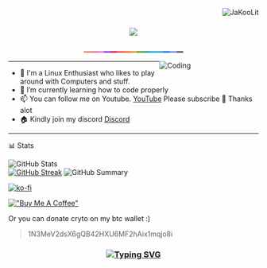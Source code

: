 <p align="right"> <img src="https://komarev.com/ghpvc/?username=JaKooLit&label=Profile%20views&color=0e75b6&size=24&style=flat" alt="JaKooLit" /> </p>

<h3 align="center">
  <img src="https://readme-typing-svg.herokuapp.com/?font=Righteous&size=35&center=true&vCenter=true&width=1600&height=70&duration=4000&lines=Hello+There!+I'm+Jay+" />
</h3>

<p align="center">
  <img src="https://raw.githubusercontent.com/JaKooLit/Hyprland-Dots/main/assets/latte.png" width="200" />
</p>

<img align="right" alt="Coding" width="200" src="https://user-images.githubusercontent.com/74038190/212750999-42ff8a64-dad8-4772-9648-849968543991.gif">

---

- 🔭 I'm a Linux Enthusiast who likes to play around with Computers and stuff.
- 🌱 I’m currently learning how to code properly
- 📫 You can follow me on Youtube. [YouTube](https://www.youtube.com/@Ja.KooLit) Please subscribe 🤩 Thanks alot 
- 🏠 Kindly join my discord [Discord](https://discord.gg/V2SJ92vbEN)
---

📊 Stats

![GitHub Stats](http://github-profile-summary-cards.vercel.app/api/cards/stats?username=JaKooLit&theme=tokyonight)  
[![GitHub Streak](https://github-readme-streak-stats.herokuapp.com?user=JaKooLit&theme=tokyonight&hide_border=true&date_format=j%20M%5B%20Y%5D&card_width=480)](https://git.io/streak-stats)
![GitHub Summary](http://github-profile-summary-cards.vercel.app/api/cards/profile-details?username=JaKooLit&theme=tokyonight)

[![ko-fi](https://ko-fi.com/img/githubbutton_sm.svg)](https://ko-fi.com/jakoolit)

[!["Buy Me A Coffee"](https://www.buymeacoffee.com/assets/img/custom_images/orange_img.png)](https://www.buymeacoffee.com/JaKooLit)

Or you can donate cryto on my btc wallet :)  
> 1N3MeV2dsX6gQB42HXU6MF2hAix1mqjo8i
<h3 align="center">
  
  [![Typing SVG](https://readme-typing-svg.herokuapp.com?font=Fantasque+Sans+Mono&weight=700&size=24&pause=1000&color=0e75b6&center=true&width=446&lines=Thank+you+for+visiting!+%F0%9F%91%8D)](https://git.io/typing-svg)

</h3>
